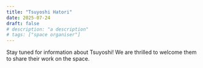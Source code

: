 ```yaml
---
title: "Tsuyoshi Hatori"
date: 2025-07-24
draft: false
# description: "a description"
# tags: ["space organiser"]
---
```

 Stay tuned for information about Tsuyoshi! We are thrilled to welcome them to share their work on the space.